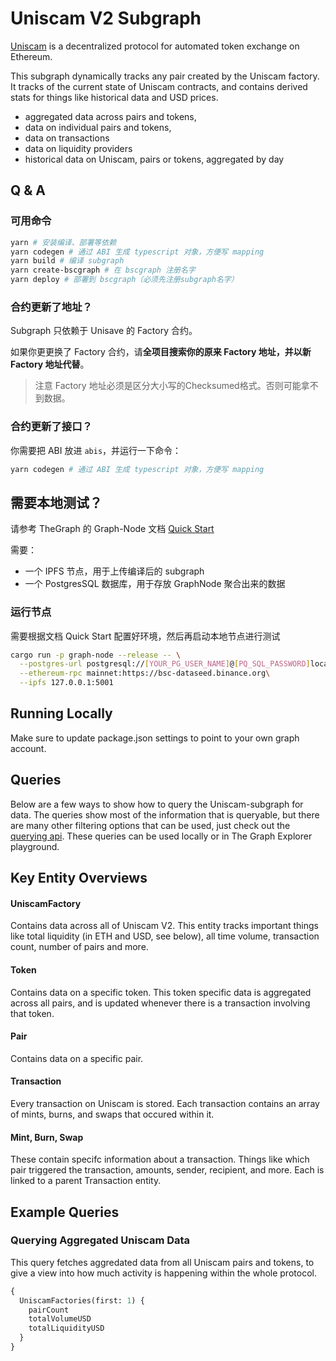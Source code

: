 # Uniscam V2 Subgraph

[Uniscam](https://swap.y3d.finance/) is a decentralized protocol for automated token exchange on Ethereum.

This subgraph dynamically tracks any pair created by the Uniscam factory. It tracks of the current state of Uniscam contracts, and contains derived stats for things like historical data and USD prices.

- aggregated data across pairs and tokens,
- data on individual pairs and tokens,
- data on transactions
- data on liquidity providers
- historical data on Uniscam, pairs or tokens, aggregated by day

## Q & A

### 可用命令
```bash
yarn # 安装编译、部署等依赖
yarn codegen # 通过 ABI 生成 typescript 对象，方便写 mapping
yarn build # 编译 subgraph
yarn create-bscgraph # 在 bscgraph 注册名字
yarn deploy # 部署到 bscgraph（必须先注册subgraph名字）
```

### 合约更新了地址？

Subgraph 只依赖于 Unisave 的 Factory 合约。

如果你更更换了 Factory 合约，请**全项目搜索你的原来 Factory 地址，并以新 Factory 地址代替**。

> 注意 Factory 地址必须是区分大小写的Checksumed格式。否则可能拿不到数据。


### 合约更新了接口？

你需要把 ABI 放进 `abis`，并运行一下命令：

```bash
yarn codegen # 通过 ABI 生成 typescript 对象，方便写 mapping
```

## 需要本地测试？

请参考 TheGraph 的 Graph-Node 文档 [Quick Start](https://github.com/graphprotocol/graph-node#quick-start)

需要：

* 一个 IPFS 节点，用于上传编译后的 subgraph
* 一个 PostgresSQL 数据库，用于存放 GraphNode 聚合出来的数据


### 运行节点

需要根据文档 Quick Start 配置好环境，然后再启动本地节点进行测试

```bash
cargo run -p graph-node --release -- \
  --postgres-url postgresql://[YOUR_PG_USER_NAME]@[PQ_SQL_PASSWORD]localhost:5432/graph-node \
  --ethereum-rpc mainnet:https://bsc-dataseed.binance.org\
  --ipfs 127.0.0.1:5001
```

## Running Locally

Make sure to update package.json settings to point to your own graph account.

## Queries

Below are a few ways to show how to query the Uniscam-subgraph for data. The queries show most of the information that is queryable, but there are many other filtering options that can be used, just check out the [querying api](https://thegraph.com/docs/graphql-api). These queries can be used locally or in The Graph Explorer playground.

## Key Entity Overviews

#### UniscamFactory

Contains data across all of Uniscam V2. This entity tracks important things like total liquidity (in ETH and USD, see below), all time volume, transaction count, number of pairs and more.

#### Token

Contains data on a specific token. This token specific data is aggregated across all pairs, and is updated whenever there is a transaction involving that token.

#### Pair

Contains data on a specific pair.

#### Transaction

Every transaction on Uniscam is stored. Each transaction contains an array of mints, burns, and swaps that occured within it.

#### Mint, Burn, Swap

These contain specifc information about a transaction. Things like which pair triggered the transaction, amounts, sender, recipient, and more. Each is linked to a parent Transaction entity.

## Example Queries

### Querying Aggregated Uniscam Data

This query fetches aggredated data from all Uniscam pairs and tokens, to give a view into how much activity is happening within the whole protocol.

```graphql
{
  UniscamFactories(first: 1) {
    pairCount
    totalVolumeUSD
    totalLiquidityUSD
  }
}
```
